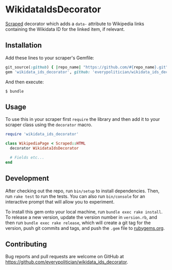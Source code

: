 # WikidataIdsDecorator

[Scraped](https://github.com/everypolitician/scraped) decorator which adds a `data-` attribute to Wikipedia links containing the Wikidata ID for the linked item, if relevant.

## Installation

Add these lines to your scraper's Gemfile:

```ruby
git_source(:github) { |repo_name| "https://github.com/#{repo_name}.git" }
gem 'wikidata_ids_decorator', github: 'everypolitician/wikidata_ids_decorator'
```

And then execute:

    $ bundle

## Usage

To use this in your scraper first `require` the library and then add it to your scraper class using the `decorator` macro.

``` ruby
require 'wikidata_ids_decorator'

class WikipediaPage < Scraped::HTML
  decorator WikidataIdsDecorator

  # Fields etc...
end
```

## Development

After checking out the repo, run `bin/setup` to install dependencies. Then, run `rake test` to run the tests. You can also run `bin/console` for an interactive prompt that will allow you to experiment.

To install this gem onto your local machine, run `bundle exec rake install`. To release a new version, update the version number in `version.rb`, and then run `bundle exec rake release`, which will create a git tag for the version, push git commits and tags, and push the `.gem` file to [rubygems.org](https://rubygems.org).

## Contributing

Bug reports and pull requests are welcome on GitHub at https://github.com/everypolitician/wikidata_ids_decorator.
